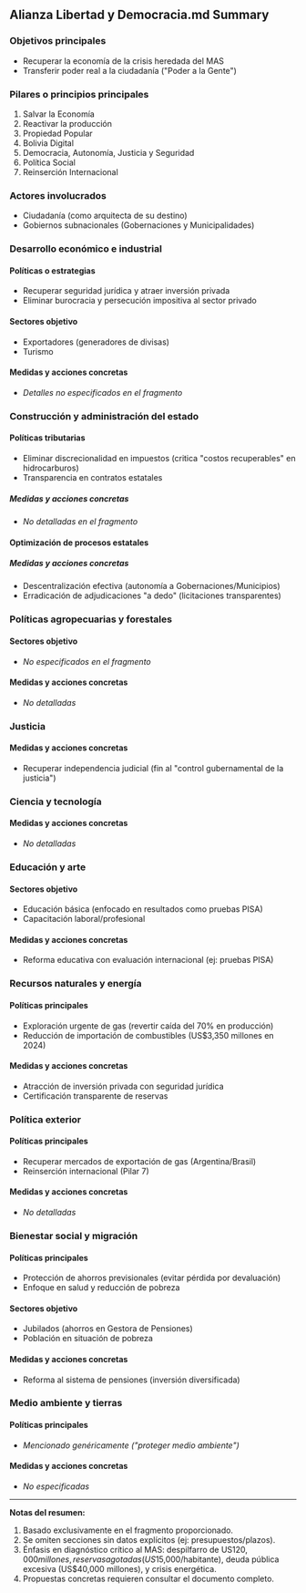 ## Alianza Libertad y Democracia.md Summary  
### Objetivos principales  
- Recuperar la economía de la crisis heredada del MAS  
- Transferir poder real a la ciudadanía ("Poder a la Gente")  

### Pilares o principios principales  
1. Salvar la Economía  
2. Reactivar la producción  
3. Propiedad Popular  
4. Bolivia Digital  
5. Democracia, Autonomía, Justicia y Seguridad  
6. Política Social  
7. Reinserción Internacional  

### Actores involucrados  
- Ciudadanía (como arquitecta de su destino)  
- Gobiernos subnacionales (Gobernaciones y Municipalidades)  

### Desarrollo económico e industrial  
#### Políticas o estrategias  
- Recuperar seguridad jurídica y atraer inversión privada  
- Eliminar burocracia y persecución impositiva al sector privado  

#### Sectores objetivo  
- Exportadores (generadores de divisas)  
- Turismo  

#### Medidas y acciones concretas  
- *Detalles no especificados en el fragmento*  

### Construcción y administración del estado  
#### Políticas tributarias  
- Eliminar discrecionalidad en impuestos (critica "costos recuperables" en hidrocarburos)  
- Transparencia en contratos estatales  

##### Medidas y acciones concretas  
- *No detalladas en el fragmento*  

#### Optimización de procesos estatales  
##### Medidas y acciones concretas  
- Descentralización efectiva (autonomía a Gobernaciones/Municipios)  
- Erradicación de adjudicaciones "a dedo" (licitaciones transparentes)  

### Políticas agropecuarias y forestales  
#### Sectores objetivo  
- *No especificados en el fragmento*  

#### Medidas y acciones concretas  
- *No detalladas*  

### Justicia  
#### Medidas y acciones concretas  
- Recuperar independencia judicial (fin al "control gubernamental de la justicia")  

### Ciencia y tecnología  
#### Medidas y acciones concretas  
- *No detalladas*  

### Educación y arte  
#### Sectores objetivo  
- Educación básica (enfocado en resultados como pruebas PISA)  
- Capacitación laboral/profesional  

#### Medidas y acciones concretas  
- Reforma educativa con evaluación internacional (ej: pruebas PISA)  

### Recursos naturales y energía  
#### Políticas principales  
- Exploración urgente de gas (revertir caída del 70% en producción)  
- Reducción de importación de combustibles (US$3,350 millones en 2024)  

#### Medidas y acciones concretas  
- Atracción de inversión privada con seguridad jurídica  
- Certificación transparente de reservas  

### Política exterior  
#### Políticas principales  
- Recuperar mercados de exportación de gas (Argentina/Brasil)  
- Reinserción internacional (Pilar 7)  

#### Medidas y acciones concretas  
- *No detalladas*  

### Bienestar social y migración  
#### Políticas principales    
- Protección de ahorros previsionales (evitar pérdida por devaluación)  
- Enfoque en salud y reducción de pobreza  

#### Sectores objetivo  
- Jubilados (ahorros en Gestora de Pensiones)  
- Población en situación de pobreza  

#### Medidas y acciones concretas  
- Reforma al sistema de pensiones (inversión diversificada)  

### Medio ambiente y tierras  
#### Políticas principales    
- *Mencionado genéricamente ("proteger medio ambiente")*  

#### Medidas y acciones concretas  
- *No especificadas*  

---

**Notas del resumen:**  
1. Basado exclusivamente en el fragmento proporcionado.  
2. Se omiten secciones sin datos explícitos (ej: presupuestos/plazos).  
3. Énfasis en diagnóstico crítico al MAS: despilfarro de US$120,000 millones, reservas agotadas (US$15,000/habitante), deuda pública excesiva (US$40,000 millones), y crisis energética.  
4. Propuestas concretas requieren consultar el documento completo.